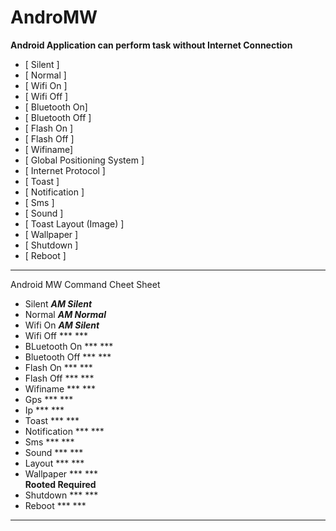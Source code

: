 # **AndroMW**

**Android Application can perform task without Internet Connection** </br>
- [ Silent ] </br>
- [ Normal ] </br>
- [ Wifi On ] </br>
- [ Wifi Off ] </br>
- [ Bluetooth On] </br>
- [ Bluetooth Off ] </br>
- [ Flash On ] </br>
- [ Flash Off ] </br>
- [ Wifiname] </br>
- [ Global Positioning System ] </br>
- [ Internet Protocol ] </br>
- [ Toast ] </br>
- [ Notification ] </br>
- [ Sms ] </br>
- [ Sound ] </br>
- [ Toast Layout (Image) ] </br>
- [ Wallpaper ] </br>
- [ Shutdown ] </br>
- [ Reboot ] </br>

------------------------------------------
Android MW Command Cheet Sheet
- Silent  ***AM Silent***
- Normal  ***AM Normal***
- Wifi On ***AM Silent***
- Wifi Off *** ***
- BLuetooth On *** ***
- Bluetooth Off *** ***
- Flash On *** ***
- Flash Off *** ***
- Wifiname *** ***
- Gps *** ***
- Ip *** ***
- Toast *** *** 
- Notification *** ***
- Sms *** *** 
- Sound *** ***
- Layout *** ***
- Wallpaper *** *** </br>
**Rooted Required**
- Shutdown *** ***
- Reboot *** ***

------------------------------------------
